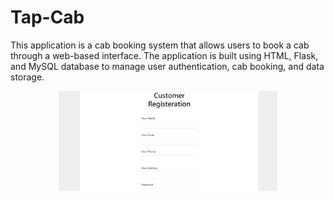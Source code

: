 # Tap-Cab
This application is a cab booking system that allows users to book a cab through a web-based interface. The application is built using HTML, Flask, and MySQL database to manage user authentication, cab booking, and data storage.

<p align="center">
  <img src="Images/Customer Registration.png" width="350" title="hover text">
</p>
